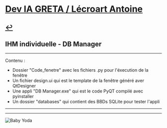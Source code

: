 # [Dev IA GRETA / Lécroart Antoine](https://github.com/Dev-IA-2024/antoine.lecroart)

[↩️](..)
---

## IHM individuelle - DB Manager

---

Contenu :
- Dossier "Code_fenetre" avec les fichiers .py pour l'éxecution de la fenêtre 
- Un fichier design.ui qui est le template de la fenêtre généré aver QtDesigner
- Une appli "DB Manager.exe" qui est le code PyQT compilé avec pyinstaller
- Un dossier "databases" qui contient des BBDs SQLite pour tester l'appli

---
---
![Baby Yoda](https://images3.alphacoders.com/110/1108129.jpg)
